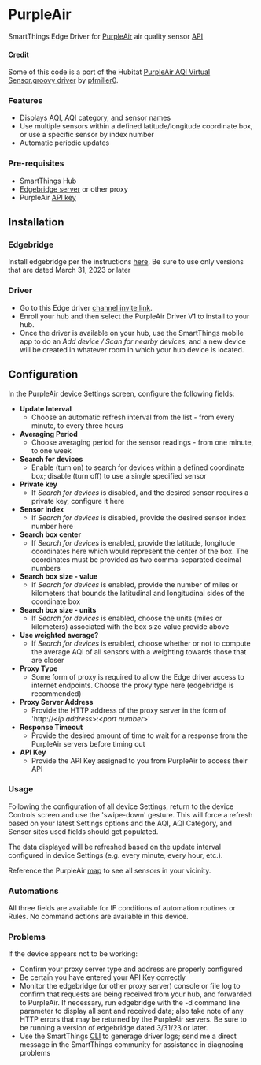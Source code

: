 # PurpleAir
SmartThings Edge Driver for [PurpleAir](https://www2.purpleair.com/) air quality sensor [API](https://api.purpleair.com/#api-welcome)

#### Credit
Some of this code is a port of the Hubitat [PurpleAir AQI Virtual Sensor.groovy driver](https://github.com/pfmiller0/Hubitat/blob/main/PurpleAir%20AQI%20Virtual%20Sensor.groovy) by [pfmiller0](https://github.com/pfmiller0).

### Features
* Displays AQI, AQI category, and sensor names
* Use multiple sensors within a defined latitude/longitude coordinate box, or use a specific sensor by index number
* Automatic periodic updates

### Pre-requisites
* SmartThings Hub
* [Edgebridge server](https://github.com/toddaustin07/edgebridge) or other proxy
* PurpleAir [API key](https://develop.purpleair.com/keys)

## Installation
### Edgebridge
Install edgebridge per the instructions [here](https://github.com/toddaustin07/edgebridge/blob/main/README.md).  Be sure to use only versions that are dated March 31, 2023 or later
### Driver
* Go to this Edge driver [channel invite link](https://bestow-regional.api.smartthings.com/invite/Q1jP7BqnNNlL).
* Enroll your hub and then select the PurpleAir Driver V1 to install to your hub.
* Once the driver is available on your hub, use the SmartThings mobile app to do an *Add device / Scan for nearby devices*, and a new device will be created in whatever room in which your hub device is located.

## Configuration
In the PurpleAir device Settings screen, configure the following fields:
* **Update Interval**
  * Choose an automatic refresh interval from the list - from every minute, to every three hours
* **Averaging Period**
  * Choose averaging period for the sensor readings - from one minute, to one week
* **Search for devices**
  * Enable (turn on) to search for devices within a defined coordinate box; disable (turn off) to use a single specified sensor
* **Private key**
  * If *Search for devices* is disabled, and the desired sensor requires a private key, configure it here
* **Sensor index**
  * If *Search for devices* is disabled, provide the desired sensor index number here
* **Search box center**
  * If *Search for devices* is enabled, provide the latitude, longitude coordinates here which would represent the center of the box.  The coordinates must be provided as two comma-separated decimal numbers
* **Search box size - value**
  * If *Search for devices* is enabled, provide the number of miles or kilometers that bounds the latitudinal and longitudinal sides of the coordinate box
* **Search box size - units**
  * If *Search for devices* is enabled, choose the units (miles or kilometers) associated with the box size value provide above
* **Use weighted average?**
  * If *Search for devices* is enabled, choose whether or not to compute the average AQI of all sensors with a weighting towards those that are closer
* **Proxy Type**
  * Some form of proxy is required to allow the Edge driver access to internet endpoints.  Choose the proxy type here (edgebridge is recommended)
* **Proxy Server Address**
  * Provide the HTTP address of the proxy server in the form of 'http://\<*ip address*\>:\<*port number*\>'
* **Response Timeout**
  * Provide the desired amount of time to wait for a response from the PurpleAir servers before timing out
* **API Key**
  * Provide the API Key assigned to you from PurpleAir to access their API

### Usage
Following the configuration of all device Settings, return to the device Controls screen and use the 'swipe-down' gesture.  This will force a refresh based on your latest Settings options and the AQI, AQI Category, and Sensor sites used fields should get populated.

The data displayed will be refreshed based on the update interval configured in device Settings (e.g. every minute, every hour, etc.).

Reference the PurpleAir [map](https://map.purpleair.com/?mylocation) to see all sensors in your vicinity.

### Automations
All three fields are available for IF conditions of automation routines or Rules.  No command actions are available in this device.

### Problems
If the device appears not to be working:
* Confirm your proxy server type and address are properly configured
* Be certain you have entered your API Key correctly
* Monitor the edgebridge (or other proxy server) console or file log to confirm that requests are being received from your hub, and forwarded to PurpleAir.  If necessary, run edgebridge with the -d command line parameter to display all sent and received data; also take note of any HTTP errors that may be returned by the PurpleAir servers.  Be sure to be running a version of edgebridge dated 3/31/23 or later.
* Use the SmartThings [CLI](https://github.com/SmartThingsCommunity/smartthings-cli) to generage driver logs; send me a direct message in the SmartThings community for assistance in diagnosing problems
